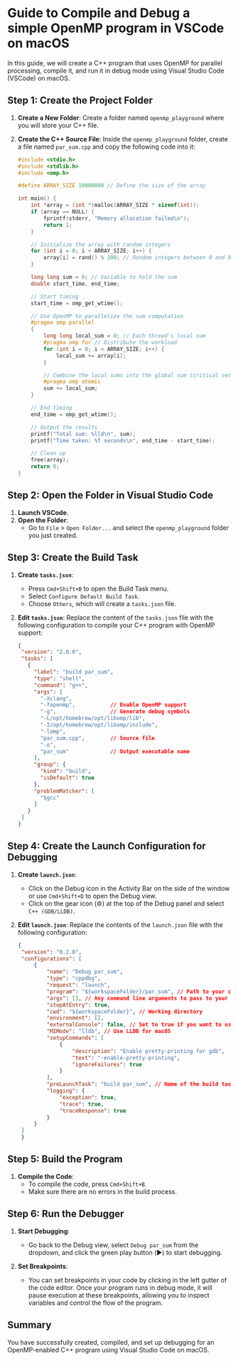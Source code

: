 # Guide to Compile and Debug a simple OpenMP program in VSCode on macOS

In this guide, we will create a C++ program that uses OpenMP for parallel processing, compile it, and run it in debug mode using Visual Studio Code (VSCode) on macOS.

## Step 1: Create the Project Folder

1. **Create a New Folder**:
   Create a folder named `openmp_playground` where you will store your C++ file.

2. **Create the C++ Source File**:
   Inside the `openmp_playground` folder, create a file named `par_sum.cpp` and copy the following code into it:

   ```cpp
   #include <stdio.h>
   #include <stdlib.h>
   #include <omp.h>

   #define ARRAY_SIZE 10000000 // Define the size of the array

   int main() {
       int *array = (int *)malloc(ARRAY_SIZE * sizeof(int));
       if (array == NULL) {
           fprintf(stderr, "Memory allocation failed\n");
           return 1;
       }

       // Initialize the array with random integers
       for (int i = 0; i < ARRAY_SIZE; i++) {
           array[i] = rand() % 100; // Random integers between 0 and 99
       }

       long long sum = 0; // Variable to hold the sum
       double start_time, end_time;

       // Start timing
       start_time = omp_get_wtime();

       // Use OpenMP to parallelize the sum computation
       #pragma omp parallel
       {
           long long local_sum = 0; // Each thread's local sum
           #pragma omp for // Distribute the workload
           for (int i = 0; i < ARRAY_SIZE; i++) {
               local_sum += array[i];
           }

           // Combine the local sums into the global sum (critical section)
           #pragma omp atomic
           sum += local_sum;
       }

       // End timing
       end_time = omp_get_wtime();

       // Output the results
       printf("Total sum: %lld\n", sum);
       printf("Time taken: %f seconds\n", end_time - start_time);

       // Clean up
       free(array);
       return 0;
   }
   ```

## Step 2: Open the Folder in Visual Studio Code

1. **Launch VSCode**.
2. **Open the Folder**:
   - Go to `File` > `Open Folder...` and select the `openmp_playground` folder you just created.

## Step 3: Create the Build Task

1. **Create `tasks.json`**:
   - Press `Cmd+Shift+B` to open the Build Task menu.
   - Select `Configure Default Build Task`.
   - Choose `Others`, which will create a `tasks.json` file.

2. **Edit `tasks.json`**:
   Replace the content of the `tasks.json` file with the following configuration to compile your C++ program with OpenMP support:

   ```json
   {
    "version": "2.0.0",
    "tasks": [
      {
        "label": "build par_sum",
        "type": "shell",
        "command": "g++",
        "args": [
          "-Xclang",
          "-fopenmp", 			// Enable OpenMP support
          "-g", 				// Generate debug symbols
          "-L/opt/homebrew/opt/libomp/lib",
          "-I/opt/homebrew/opt/libomp/include",
          "-lomp",
          "par_sum.cpp",		// Source file
          "-o",
          "par_sum" 			// Output executable name
        ],
        "group": {
          "kind": "build",
          "isDefault": true
        },
        "problemMatcher": [
          "$gcc"
        ]
      }
    ]
   }
   ```

## Step 4: Create the Launch Configuration for Debugging

1. **Create `launch.json`**:
   - Click on the Debug icon in the Activity Bar on the side of the window or use `Cmd+Shift+D` to open the Debug view.
   - Click on the gear icon (⚙️) at the top of the Debug panel and select `C++ (GDB/LLDB)`.

2. **Edit `launch.json`**:
   Replace the contents of the `launch.json` file with the following configuration:

   ```json
   {
    "version": "0.2.0",
    "configurations": [
        {
            "name": "Debug par_sum",
            "type": "cppdbg",
            "request": "launch",
            "program": "${workspaceFolder}/par_sum", // Path to your compiled binary
            "args": [], // Any command line arguments to pass to your program (empty in this case)
            "stopAtEntry": true,
            "cwd": "${workspaceFolder}", // Working directory
            "environment": [],
            "externalConsole": false, // Set to true if you want to use an external console
            "MIMode": "lldb", // Use LLDB for macOS
            "setupCommands": [
                {
                    "description": "Enable pretty-printing for gdb",
                    "text": "-enable-pretty-printing",
                    "ignoreFailures": true
                }
            ],
            "preLaunchTask": "build par_sum", // Name of the build task
            "logging": {
                "exception": true,
                "trace": true,
                "traceResponse": true
            }
        }
    ]
    }
   ```

## Step 5: Build the Program

1. **Compile the Code**:
   - To compile the code, press `Cmd+Shift+B`.
   - Make sure there are no errors in the build process.

## Step 6: Run the Debugger

1. **Start Debugging**:
   - Go back to the Debug view, select `Debug par_sum` from the dropdown, and click the green play button (▶️) to start debugging.

2. **Set Breakpoints**:
   - You can set breakpoints in your code by clicking in the left gutter of the code editor. Once your program runs in debug mode, it will pause execution at these breakpoints, allowing you to inspect variables and control the flow of the program.

## Summary 

You have successfully created, compiled, and set up debugging for an OpenMP-enabled C++ program using Visual Studio Code on macOS.
